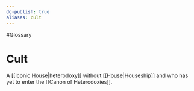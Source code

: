 ```yaml
---
dg-publish: true
aliases: cult
---
```

#Glossary 
# Cult

A [[Iconic House|heterodoxy]] without [[House|Houseship]] and who has yet to enter the [[Canon of Heterodoxies]].